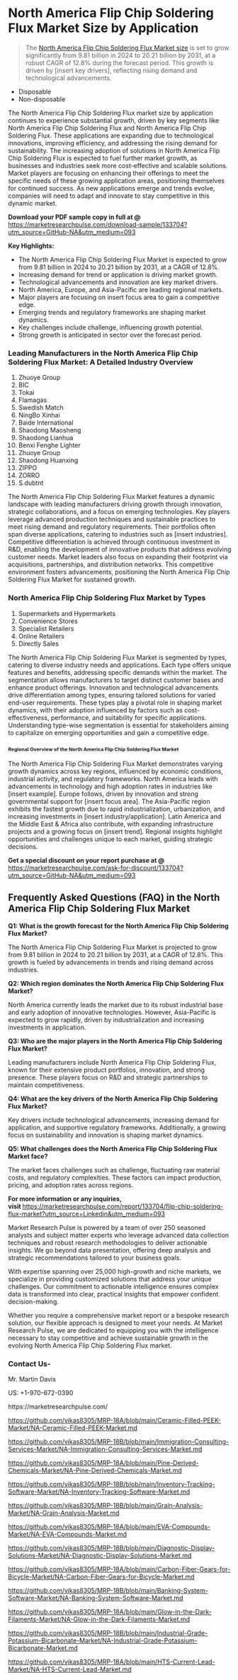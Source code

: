 <h1>North America Flip Chip Soldering Flux Market&nbsp;Size by Application</h1><blockquote><p>The <a href="https://marketresearchpulse.com/download-sample/133704?utm_source=GitHub-NA&amp;utm_medium=093">North America Flip Chip Soldering Flux Market size</a> is set to grow significantly from 9.81 billion in 2024 to 20.21 billion by 2031, at a robust CAGR of 12.8% during the forecast period. This growth is driven by [insert key drivers], reflecting rising demand and technological advancements.</p></blockquote><ul><li>Disposable <li> Non-disposable</li></ul><p>The North America Flip Chip Soldering Flux market size by application continues to experience substantial growth, driven by key segments like North America Flip Chip Soldering Flux and North America Flip Chip Soldering Flux. These applications are expanding due to technological innovations, improving efficiency, and addressing the rising demand for sustainability. The increasing adoption of solutions in North America Flip Chip Soldering Flux is expected to fuel further market growth, as businesses and industries seek more cost-effective and scalable solutions. Market players are focusing on enhancing their offerings to meet the specific needs of these growing application areas, positioning themselves for continued success. As new applications emerge and trends evolve, companies will need to adapt and innovate to stay competitive in this dynamic market.</p><p><strong>Download your PDF sample copy in full at @ </strong><a href="https://marketresearchpulse.com/download-sample/133704?utm_source=GitHub-NA&amp;utm_medium=093">https://marketresearchpulse.com/download-sample/133704?utm_source=GitHub-NA&amp;utm_medium=093</a></p><p><strong>Key Highlights: </strong></p><ul><li>The North America Flip Chip Soldering Flux Market is expected to grow from 9.81 billion in 2024 to 20.21 billion by 2031, at a CAGR of 12.8%.</li><li>Increasing demand for trend or application is driving market growth.</li><li>Technological advancements and innovation are key market drivers.</li><li>North America, Europe, and Asia-Pacific are leading regional markets.</li><li>Major players are focusing on insert focus area to gain a competitive edge.</li><li>Emerging trends and regulatory frameworks are shaping market dynamics.</li><li>Key challenges include challenge, influencing growth potential.</li><li>Strong growth is anticipated in sector over the forecast period.</li></ul><h3>Leading Manufacturers in the North America Flip Chip Soldering Flux Market: A Detailed Industry Overview</h3><ol><li>Zhuoye Group</li><li>BIC</li><li>Tokai</li><li>Flamagas</li><li>Swedish Match</li><li>NingBo Xinhai</li><li>Baide International</li><li>Shaodong Maosheng</li><li>Shaodong Lianhua</li><li>Benxi Fenghe Lighter</li><li>Zhuoye Group</li><li>Shaodong Huanxing</li><li>ZIPPO</li><li>ZORRO</li><li>S.dubtnt</li></ol><div class="flex max-w-full flex-col flex-grow"><div class="min-h-8 text-message flex w-full flex-col items-end gap-2 whitespace-normal break-words [.text-message+&amp;]:mt-5" dir="auto" data-message-author-role="assistant" data-message-id="fd8432e4-4910-450d-b182-61b7bfb0a01f" data-message-model-slug="gpt-4o"><div class="flex w-full flex-col gap-1 empty:hidden first:pt-[3px]"><div class="markdown prose w-full break-words dark:prose-invert light"><p>The North America Flip Chip Soldering Flux Market features a dynamic landscape with leading manufacturers driving growth through innovation, strategic collaborations, and a focus on emerging technologies. Key players leverage advanced production techniques and sustainable practices to meet rising demand and regulatory requirements. Their portfolios often span diverse applications, catering to industries such as [insert industries]. Competitive differentiation is achieved through continuous investment in R&amp;D, enabling the development of innovative products that address evolving customer needs. Market leaders also focus on expanding their footprint via acquisitions, partnerships, and distribution networks. This competitive environment fosters advancements, positioning the North America Flip Chip Soldering Flux Market for sustained growth.</p></div></div></div></div><h3>North America Flip Chip Soldering Flux Market by Types</h3><ol><li>Supermarkets and Hypermarkets <li> Convenience Stores <li> Specialist Retailers <li> Online Retailers <li> Directly Sales</li></ol><div class="flex max-w-full flex-col flex-grow"><div class="min-h-8 text-message flex w-full flex-col items-end gap-2 whitespace-normal break-words [.text-message+&amp;]:mt-5" dir="auto" data-message-author-role="assistant" data-message-id="084470be-0bb7-4664-bddf-5156b4f41249" data-message-model-slug="gpt-4o-mini"><div class="flex w-full flex-col gap-1 empty:hidden first:pt-[3px]"><div class="markdown prose w-full break-words dark:prose-invert light"><p>The North America Flip Chip Soldering Flux Market is segmented by types, catering to diverse industry needs and applications. Each type offers unique features and benefits, addressing specific demands within the market. The segmentation allows manufacturers to target distinct customer bases and enhance product offerings. Innovation and technological advancements drive differentiation among types, ensuring tailored solutions for varied end-user requirements. These types play a pivotal role in shaping market dynamics, with their adoption influenced by factors such as cost-effectiveness, performance, and suitability for specific applications. Understanding type-wise segmentation is essential for stakeholders aiming to capitalize on emerging opportunities and gain a competitive edge.</p></div></div></div></div><h3><span style="font-size: 11px;">Regional Overview of the North America Flip Chip Soldering Flux Market</span></h3><div class="flex max-w-full flex-col flex-grow"><div class="min-h-8 text-message flex w-full flex-col items-end gap-2 whitespace-normal break-words [.text-message+&amp;]:mt-5" dir="auto" data-message-author-role="assistant" data-message-id="e9038762-ce64-4e30-91c9-9bd413514231" data-message-model-slug="gpt-4o-mini"><div class="flex w-full flex-col gap-1 empty:hidden first:pt-[3px]"><div class="markdown prose w-full break-words dark:prose-invert light"><p>The North America Flip Chip Soldering Flux Market demonstrates varying growth dynamics across key regions, influenced by economic conditions, industrial activity, and regulatory frameworks. North America leads with advancements in technology and high adoption rates in industries like [insert example]. Europe follows, driven by innovation and strong governmental support for [insert focus area]. The Asia-Pacific region exhibits the fastest growth due to rapid industrialization, urbanization, and increasing investments in [insert industry/application]. Latin America and the Middle East &amp; Africa also contribute, with expanding infrastructure projects and a growing focus on [insert trend]. Regional insights highlight opportunities and challenges unique to each market, guiding strategic decisions.</p></div></div></div></div><p><strong>Get a special discount on your report purchase at @ </strong><a href="https://marketresearchpulse.com/ask-for-discount/133704?utm_source=GitHub-NA&amp;utm_medium=093">https://marketresearchpulse.com/ask-for-discount/133704?utm_source=GitHub-NA&amp;utm_medium=093</a></p><h2>Frequently Asked Questions (FAQ) in the North America Flip Chip Soldering Flux Market</h2><p><strong>Q1: What is the growth forecast for the North America Flip Chip Soldering Flux Market?</strong></p><p>The North America Flip Chip Soldering Flux Market is projected to grow from 9.81 billion in 2024 to 20.21 billion by 2031, at a CAGR of 12.8%. This growth is fueled by advancements in trends and rising demand across industries.</p><p><strong>Q2: Which region dominates the North America Flip Chip Soldering Flux Market?</strong></p><p>North America currently leads the market due to its robust industrial base and early adoption of innovative technologies. However, Asia-Pacific is expected to grow rapidly, driven by industrialization and increasing investments in application.</p><p><strong>Q3: Who are the major players in the North America Flip Chip Soldering Flux Market?</strong></p><p>Leading manufacturers include North America Flip Chip Soldering Flux, known for their extensive product portfolios, innovation, and strong presence. These players focus on R&amp;D and strategic partnerships to maintain competitiveness.</p><p><strong>Q4: What are the key drivers of the North America Flip Chip Soldering Flux Market?</strong></p><p>Key drivers include technological advancements, increasing demand for application, and supportive regulatory frameworks. Additionally, a growing focus on sustainability and innovation is shaping market dynamics.</p><p><strong>Q5: What challenges does the North America Flip Chip Soldering Flux Market face?</strong></p><p>The market faces challenges such as challenge, fluctuating raw material costs, and regulatory complexities. These factors can impact production, pricing, and adoption rates across regions.</p><p><strong>For more information or any inquiries, visit&nbsp;</strong><a href="https://marketresearchpulse.com/report/133704/flip-chip-soldering-flux-market?utm_source=Linkedin&utm_medium=093">https://marketresearchpulse.com/report/133704/flip-chip-soldering-flux-market?utm_source=Linkedin&utm_medium=093</a></p><p>Market Research Pulse is powered by a team of over 250 seasoned analysts and subject matter experts who leverage advanced data collection techniques and robust research methodologies to deliver actionable insights. We go beyond data presentation, offering deep analysis and strategic recommendations tailored to your business goals.</p><p>With expertise spanning over 25,000 high-growth and niche markets, we specialize in providing customized solutions that address your unique challenges. Our commitment to actionable intelligence ensures complex data is transformed into clear, practical insights that empower confident decision-making.</p><p>Whether you require a comprehensive market report or a bespoke research solution, our flexible approach is designed to meet your needs. At Market Research Pulse, we are dedicated to equipping you with the intelligence necessary to stay competitive and achieve sustainable growth in the evolving North America Flip Chip Soldering Flux market.</p><h3><strong>Contact Us-</strong></h3><p>Mr. Martin Davis</p><p>US: +1-970-672-0390</p><p>https://marketresearchpulse.com/</p><p><a href="https://github.com/vikas8305/MRP-18A/blob/main/Ceramic-Filled-PEEK-Market/NA-Ceramic-Filled-PEEK-Market.md">https://github.com/vikas8305/MRP-18A/blob/main/Ceramic-Filled-PEEK-Market/NA-Ceramic-Filled-PEEK-Market.md</a></p><p><a href="https://github.com/vikas8305/MRP-18B/blob/main/Immigration-Consulting-Services-Market/NA-Immigration-Consulting-Services-Market.md">https://github.com/vikas8305/MRP-18B/blob/main/Immigration-Consulting-Services-Market/NA-Immigration-Consulting-Services-Market.md</a></p><p><a href="https://github.com/vikas8305/MRP-18A/blob/main/Pine-Derived-Chemicals-Market/NA-Pine-Derived-Chemicals-Market.md">https://github.com/vikas8305/MRP-18A/blob/main/Pine-Derived-Chemicals-Market/NA-Pine-Derived-Chemicals-Market.md</a></p><p><a href="https://github.com/vikas8305/MRP-18B/blob/main/Inventory-Tracking-Software-Market/NA-Inventory-Tracking-Software-Market.md">https://github.com/vikas8305/MRP-18B/blob/main/Inventory-Tracking-Software-Market/NA-Inventory-Tracking-Software-Market.md</a></p><p><a href="https://github.com/vikas8305/MRP-18B/blob/main/Grain-Analysis-Market/NA-Grain-Analysis-Market.md">https://github.com/vikas8305/MRP-18B/blob/main/Grain-Analysis-Market/NA-Grain-Analysis-Market.md</a></p><p><a href="https://github.com/vikas8305/MRP-18A/blob/main/EVA-Compounds-Market/NA-EVA-Compounds-Market.md">https://github.com/vikas8305/MRP-18A/blob/main/EVA-Compounds-Market/NA-EVA-Compounds-Market.md</a></p><p><a href="https://github.com/vikas8305/MRP-18B/blob/main/Diagnostic-Display-Solutions-Market/NA-Diagnostic-Display-Solutions-Market.md">https://github.com/vikas8305/MRP-18B/blob/main/Diagnostic-Display-Solutions-Market/NA-Diagnostic-Display-Solutions-Market.md</a></p><p><a href="https://github.com/vikas8305/MRP-18A/blob/main/Carbon-Fiber-Gears-for-Bicycle-Market/NA-Carbon-Fiber-Gears-for-Bicycle-Market.md">https://github.com/vikas8305/MRP-18A/blob/main/Carbon-Fiber-Gears-for-Bicycle-Market/NA-Carbon-Fiber-Gears-for-Bicycle-Market.md</a></p><p><a href="https://github.com/vikas8305/MRP-18B/blob/main/Banking-System-Software-Market/NA-Banking-System-Software-Market.md">https://github.com/vikas8305/MRP-18B/blob/main/Banking-System-Software-Market/NA-Banking-System-Software-Market.md</a></p><p><a href="https://github.com/vikas8305/MRP-18A/blob/main/Glow-in-the-Dark-Filaments-Market/NA-Glow-in-the-Dark-Filaments-Market.md">https://github.com/vikas8305/MRP-18A/blob/main/Glow-in-the-Dark-Filaments-Market/NA-Glow-in-the-Dark-Filaments-Market.md</a></p><p><a href="https://github.com/vikas8305/MRP-18B/blob/main/Industrial-Grade-Potassium-Bicarbonate-Market/NA-Industrial-Grade-Potassium-Bicarbonate-Market.md">https://github.com/vikas8305/MRP-18B/blob/main/Industrial-Grade-Potassium-Bicarbonate-Market/NA-Industrial-Grade-Potassium-Bicarbonate-Market.md</a></p><p><a href="https://github.com/vikas8305/MRP-18A/blob/main/HTS-Current-Lead-Market/NA-HTS-Current-Lead-Market.md">https://github.com/vikas8305/MRP-18A/blob/main/HTS-Current-Lead-Market/NA-HTS-Current-Lead-Market.md</a></p>

